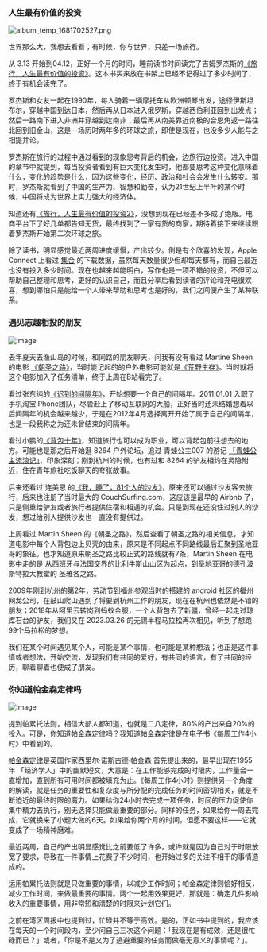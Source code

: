 
### 人生最有价值的投资

![album_temp_1681702527.png](https://cdn.nlark.com/yuque/0/2023/png/177619/1682408789348-00ac1092-ceac-438c-b40d-3b6cf7f84bf1.png)

世界那么大，我想去看看；有时候，你与世界，只差一场旅行。

从 3.13 开始到04.12，正好一个月的时间，睡前读书时间读完了吉姆罗杰斯的[《旅行，人生最有价值的投资》](https://book.douban.com/subject/6556332/)。这本书买来放在书架上已经不记得过了多少时间了，终于有机会读完了。

罗杰斯和女友一起在1990年，每人骑着一辆摩托车从欧洲顿琴出发，途径伊斯坦布尔，穿越中国到达日本，然后再从日本进入俄罗斯，穿越西伯利亚回到出发点；然后一路南下进入非洲并穿越到达南非；最后再从南美靠近南极的合恩角返一路往北回到旧金山，这是一场历时两年多的环球之旅，即使是现在，也没多少人能与之相提并论。

罗杰斯在旅行的过程中通过看到的现象思考背后的机会，边旅行边投资。进入中国的章节中就提到，每当投资者看到有巨大变化发生时，他都要思考这种变化意味着什么，变化的趋势是什么，因为这些变化，经历、政治和社会会发生什么转变。那时，罗杰斯就看到了中国的生产力、智慧和勤奋，认为21世纪上半叶的某个时候，中国将成为世界上实力强大的经济体。

知道还有[《旅行，人生最有价值的投资2》](https://book.douban.com/subject/25662404/)，没想到现在已经差不多成了绝版。电商平台下了好几单都告知无货，最终找到了一家有货的商家，期待着接下来继续跟着罗杰斯开始第二次环球之旅。

除了读书，明显感觉最近两周进度缓慢，产出较少。倒是有个欣喜的发现，Apple Connect 上看过 [集合](https://t.cmcn.me/app) 的下载数据，虽然每天数量很少但却每天都有，而自己最近也没有投入多少时间。现在也越来越能明白，写作也是一项不错的投资，不但可以帮助自己整理和思考，更好的认识自己，而且分享后看到读者的评论和充电很欢喜，想到哪怕只是能给一个人带来帮助和思考也是好的，我们之间便产生了某种联系。

### 遇见志趣相投的朋友

![image](https://cdn.nlark.com/yuque/0/2023/png/177619/1681704783426-ad260adc-66e4-47f5-a577-43fcf7e1b0b0.png)

去年夏天去渔山岛的时候，和同路的朋友聊天，问我有没有看过 Martine Sheen 的电影 [《朝圣之路》](https://movie.douban.com/subject/3750104/)，当时能记起的的户外电影可能就是[《荒野生存》](https://movie.douban.com/subject/1905462/)。当时就将这个电影加入了任务清单，终于上周在B站看完了。

看过张东纯的[《迟到的间隔年》](https://book.douban.com/subject/3905366/)，开始想要一个自己的间隔年。2011.01.01 入职了手机淘宝iPhone团队，尽管赶上了移动互联网的大船，正好当时还未结婚想着以后间隔年的机会越来越少，于是在2012年4月选择离开开始了属于自己的间隔年，也是一段我称之为还未曾结束的间隔年。

看过小鹏的[《背包十年》](https://book.douban.com/subject/5264779/)，知道旅行也可以成为职业，可以背起包前往想去的地方。可能也是那之后开始逛 8264 户外论坛，追过 青蛙公主007 的游记 [「青蛙公主流浪记」](https://bbs.8264.com/thread-375179-1-1.html)，印象深刻；刚到杭州的时候，也有过和 8264 的驴友相约在灵隐附近，住在青年旅社吃饭聊天的夸张故事。

后来还看过 连美恩 的[《我，睡了，81个人的沙发》](https://book.douban.com/subject/6829323/)，原来还可以通过沙发客去旅行，后来也注册了当时最大的 CouchSurfing.com，这应该是最早的 Airbnb 了，只是侧重给驴友或者旅行者提供住宿和相遇的机会。只是到现在还没住过别人的沙发，想过给别人提供沙发也一直没有提供过。

上周看过 Martin Sheen 的《朝圣之路》，然后查看了朝圣之路的相关信息，才知道电影中每个人背包边上贝壳的由来，原来是不同起点不同路线最后汇聚到圣地亚哥的象征。也才知道原来朝圣之路比较正式的路线就有7条，Martin Sheen 在电影中走的是 从西班牙与法国交界的比利牛斯山山区为起点，到圣地亚哥的德孔波斯特拉大教堂的 圣雅各之路。

2009年刚到杭州的第2年，劳动节到福州参观当时的搭建的 android 社区的福州网龙公司，在鼓山爬山遇到了将要到杭州工作的朋友，现在在杭州也依然是不错的朋友；2018年从阿里云转岗到蚂蚁金服，一个人背包去了新疆，曾经一起走过琼库石台的驴友，我们又在 2023.03.26 的无锡半程马拉松再次相见，听到了想跑99个马拉松的梦想。

我们在某个时间遇见某个人，可能是某个事情，也可能是某种想法；也正是这件事情或者想法，开始交流，发现我们有共同的爱好，有共同的语言，有了共同的经历，聊着聊着也便成了朋友。

### 你知道帕金森定律吗

![image](https://cdn.nlark.com/yuque/0/2023/png/177619/1681704793868-d1a6a695-83a3-4218-be49-7a619a81a741.png)

提到帕累托法则，相信大部人都知道，也就是二八定律，80%的产出来自20%的投入。可是，你知道帕金森定律吗？我知道帕金森定律是在电子书《每周工作4小时》中看到的。

[帕金森定律](https://zh.wikipedia.org/wiki/%E5%B8%95%E9%87%91%E6%A3%AE%E5%AE%9A%E7%90%86)是英国作家西里尔·诺斯古德·帕金森 首先提出来的，最早出现在1955年 「经济学人」中的幽默短文，大意是：在工作能够完成的时限内，工作量会一直增加，直到所有可用时间都被填充为止。《每周工作4小时》则提供另一个角度的解读，就是任务的重要性和复杂度与所分配的完成任务的时间密切相关，就是不断迫近的最终时限的魔力。如果给你24小时去完成一项任务，时间的压力促使你集中精力去执行，别无选择只能做最重要的部分。同样的任务，如果给你一周去完成，它就换来了小题大做的6天。如果给你两个月的时间，但愿不要这样——它就变成了一场精神磨难。

最近两周，自己的产出明显感觉比之前要低了许多，或许就是因为自己对于时限放宽了要求，导致在一件事情上花费了不少时间，也开始过多的关注不相干的事情造成的。

运用帕累托法则就是只做重要的事情，以减少工作时间；帕金森定律则恰好相反，减少工作时间，来做最重要的事情。两个一起用效果更好，那就是：确定几件影响收入的重要事情，用非常短和清楚的时限来计划它们。

之前在湾区周报中也提到过，忙碌并不等于高效。是的，正如书中提到的，我应该在每天的一个时间段内，至少问自己三次这个问题：「我现在是有成效，还是很忙碌而已？」或者，「你是不是又为了逃避重要的任务而做毫无意义的事情呢？」。
